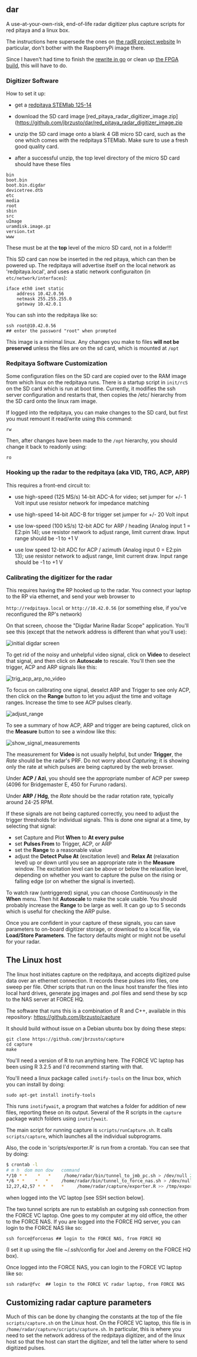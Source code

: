 ## dar
A use-at-your-own-risk, end-of-life radar digitizer plus capture scripts for red pitaya and a linux box.

The instructions here supersede the ones on [the radR project
website](https://radr-project.org/03_-_Current_Features_and_Plug-ins/Red_Pitaya_-_preliminary_work?highlight=redpitaya)
In particular, don't bother with the RaspberryPi image there.

Since I haven't had time to finish the [rewrite in
go](https://github.com/jbrzusto/ogdar) or clean up [the FPGA
build](https://github.com/jbrzusto/digdar), this will have to do.

### Digitizer Software
How to set it up:

- get a [redpitaya STEMlab 125-14](https://www.redpitaya.com/Catalog/p20/stemlab-125-14-starter-kit?cat=c99)

- download the SD card image [red_pitaya_radar_digitizer_image.zip] (https://github.com/jbrzusto/dar/red_pitaya_radar_digitizer_image.zip

- unzip the SD card image onto a blank 4 GB micro SD card, such as the one which comes with the
  redpitaya STEMlab.  Make sure to use a fresh good quality card.

- after a successful unzip, the top level directory of the micro SD card should have these files

```
bin
boot.bin
boot.bin.digdar
devicetree.dtb
etc
media
root
sbin
src
uImage
uramdisk.image.gz
version.txt
www
```

These must be at the **top** level of the micro SD card, not in a folder!!!

This SD card can now be inserted in the red pitaya, which can then be powered up.
The redpitaya will advertise itself on the local network as 'redpitaya.local',
and uses a static network configuraiton (in `etc/network/interfaces`):
```
iface eth0 inet static
    address 10.42.0.56
    netmask 255.255.255.0
    gateway 10.42.0.1
```

You can ssh into the redpitaya like so:
```
ssh root@10.42.0.56
## enter the password "root" when prompted
```
This image is a minimal linux.  Any changes you make to files **will not be preserved**
unless the files are on the sd card, which is mounted at `/opt`

### Redpitaya Software Customization

Some configuration files on the SD card are copied over to the RAM image from
which linux on the redpitaya runs.  There is a startup script in `init/rcS` on
the SD card which is run at boot time.
Currently, it modifies the ssh server configuration and restarts that, then
copies the /etc/ hierarchy from the SD card onto the linux ram image.

If logged into the redpitaya, you can make changes to the SD card, but first
you must remount it read/write using this command:

`rw`

Then, after changes have been made to the `/opt` hierarchy, you should change it back
to readonly using:

`ro`


### Hooking up the radar to the redpitaya (aka VID, TRG, ACP, ARP)

This requires a front-end circuit to:


-   use high-speed (125 MS/s) 14-bit ADC-A for video;
    set jumper for +/- 1 Volt input
    use resistor network for impedance matching

-   use high-speed 14-bit ADC-B for trigger
    set jumper for +/- 20 Volt input

-   use low-speed (100 kS/s) 12-bit ADC for ARP / heading (Analog input 1 = E2:pin 14);
    use resistor network to adjust range, limit current draw.  Input range should be -1 to +1 V

-   use low speed 12-bit ADC for ACP / azimuth (Analog input 0 = E2:pin 13);
    use resistor network to adjust range, limit current draw.  Input range should be -1 to +1 V

### Calibrating the digitizer for the radar

This requires having the RP hooked up to the radar.  You connect your laptop to the
RP via ethernet, and send your web browser to

`http://redpitaya.local` or `http://10.42.0.56` (or something else, if you've
reconfigured the RP's network)

On that screen, choose the "Digdar Marine Radar Scope" application.
You'll see this (except that the network address is different than what you'll use):

![initial digdar screen](https://github.com/jbrzusto/dar/blob/master/img/inital_screen.png)

To get rid of the noisy and unhelpful video signal, click on **Video** to deselect that signal,
and then click on **Autoscale** to rescale.  You'll then see the trigger, ACP and ARP signals like this:

![trig_acp_arp_no_video](https://github.com/jbrzusto/dar/blob/master/img/trig_acp_arp_no_video.png)

To focus on calibrating one signal, deselct ARP and Trigger to see only ACP, then click on the
**Range** button to let you adjust the time and voltage ranges.  Increase the time to see
ACP pulses clearly.

![adjust_range](https://github.com/jbrzusto/dar/blob/master/img/adjust_range.png)

To see a summary of how ACP, ARP and trigger are being captured, click on the **Measure** button
to see a window like this:

![show_signal_measurements](https://github.com/jbrzusto/dar/blob/master/img/show_signal_measurements.png)

The measurement for **Video** is not usually helpful, but under **Trigger**, the *Rate* should be
the radar's PRF.  Do not worry about *Capturing*; it is showing only the rate at which pulses are
being captured by the web browser.

Under **ACP / Azi**, you should see the appropriate number of ACP per sweep (4096 for Bridgemaster E,
450 for Furuno radars).

Under **ARP / Hdg**, the *Rate* should be the radar rotation rate, typically around 24-25 RPM.

If these signals are not being captured correctly, you need to adjust the trigger thresholds
for individual signals.  This is done one signal at a time, by selecting that signal:
  - set Capture and Plot **When** to **At every pulse**
  - set **Pulses From** to Trigger, ACP, or ARP
  - set the **Range** to a reasonable value
  - adjust the **Detect Pulse At** (excitation level) and **Relax At** (relaxation level) up or down
    until you see an appropriate rate in the **Measure** window.  The excitation level can be above
    or below the relaxation level, depending on whether you want to capture the pulse on the rising
    or falling edge (or on whether the signal is inverted).

To watch raw (untriggered) signal, you can choose *Continuously* in the **When** menu.
Then hit **Autoscale** to make the scale usable.  You should probably increase the **Range**
to be large as well.  It can go up to 5 seconds which is useful for checking the ARP pulse.

Once you are confident in your capture of these signals, you can save parameters to
on-board digitizer storage, or download to a local file, via **Load/Store Parameters**.
The factory defaults might or might not be useful for your radar.

## The Linux host

The linux host initiates capture on the redpitaya, and accepts digitized pulse
data over an ethernet connection.  It records these pulses into files, one sweep
per file.  Other scripts that run on the linux host transfer the files into
local hard drives, generate jpg images and .pol files and send these by scp
to the NAS server at FORCE HQ.

The software that runs this is a combination of R and C++, available in this
repository:  https://github.com/jbrzusto/capture

It should build without issue on a Debian ubuntu box by doing these steps:

```
git clone https://github.com/jbrzusto/capture
cd capture
make
```
You'll need a version of R to run anything here.  The FORCE VC laptop
has been using R 3.2.5 and I'd recommend starting with that.

You'll need a linux package called `inotify-tools` on the linux box, which you can
install by doing:

```
sudo apt-get install inotify-tools
```

This runs `inotifywait`, a program that watches a folder for addition of new files,
reporting these on its output.  Several of the R scripts in the `capture` package
watch folders using `inotifywait`.

The main script for running capture is `scripts/runCapture.sh`.
It calls `scripts/capture`, which launches all the individual subprograms.

Also, the code in 'scripts/exporter.R' is run from a crontab.
You can see that by doing:

```bash
$ crontab -l
# m h  dom mon dow   command
*/10 * *    *   *     /home/radar/bin/tunnel_to_jmb_pc.sh > /dev/null 2>&1
*/6 * *    *   *     /home/radar/bin/tunnel_to_force_nas.sh > /dev/null 2>&1
12,27,42,57 * *  *   *     /home/radar/capture/exporter.R >> /tmp/exporterlog.txt 2>&1
```
when logged into the VC laptop [see SSH section below].

The two tunnel scripts are run to establish an outgoing ssh connection from the FORCE VC
laptop.  One goes to my computer at my old office, the other to the FORCE NAS.
If you are logged into the FORCE HQ server, you can login to the FORCE NAS like so:

```
ssh force@forcenas ## login to the FORCE NAS, from FORCE HQ
```

(I set it up using the file ~/.ssh/config for Joel and Jeremy on the FORCE HQ box).

Once logged into the FORCE NAS, you can login to the FORCE VC laptop like so:
```
ssh radar@fvc  ## login to the FORCE VC radar laptop, from FORCE NAS
```

## Customizing radar capture parameters

Much of this can be done by changing the constants at the top of the file `scripts/capture.sh`
on the Linux host.  On the FORCE VC laptop, this file is in `/home/radar/capture/scripts/capture.sh`.
In particular, this is where you need to set the network address of the redpitaya digitizer,
and of the linux host so that the host can start the digitizer, and tell the latter
where to send digitized pulses.
